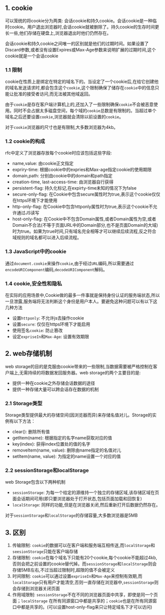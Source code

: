 ## 1. cookie

可以笼统的将cookie分为两类: 会话cookie和持久cookie。会话cookie是一种临时cookie。用户退出浏览器时,会话cookie就被删除了。持久cookie的生存时间更长一些,他们存储在硬盘上,浏览器退出时他们仍然存在。

会话cookie和持久cookie之间唯一的区别就是他们的过期时间。如果设置了Discard参数,或者没有设置Expires或Max-Age参数来说明扩展的过期时间,这个cookie就是一个会话cookie

### 1.1 限制

cookie在性质上是绑定在特定的域名下的。当设定了一个cookie后,在给它创建他的域名发送请求时,都会包含这个`cookie`,这个限制确保了储存在`cookie`中的信息只能让批准的接受者访问,而无法被其他域返回。

由于`cookie`是存在客户端计算机上的,还加入了一些限制确保`cookie`不会被恶意使用。同时不会占据太多磁盘空间，每个域的`cookie`总数是有限制的。当超过单个域名之后还要设置`cookie`,浏览器就会清除以前设置的`cookie`。

对于`cookie`浏览器的尺寸也是有限制,大多数浏览器为4kb。

### 1.2 cookie的构成

rfc中定义了浏览器存放每个cookie时应该包括这些字段: 
+ name,value: 由cookie正文指定
+ expriry-time: 根据cookie中的expries和Max-age指定cookie的使用期限
+ domain,path: 分别由cookie中的domain和path指定
+ creation-time, last-access-time: 由浏览器自行获得
+ persistent-flag: 持久化标记,在expirty-time未知的情况下为false
+ secure-only-flag: 在Cookie中包含secure属性时为true,表示这个cookie仅仅在https环境下才能使用
+ http-only-flag: 在Cookie中包含httponly属性时为true,表示这个cookie不允许通过JS读写
+ host-only-flag: 在Cookie中不包含Domain属性,或者Domain属性为空,或者Domain不合法(不等于页面URL中的Domain部分,也不是页面Domain的大域)时为true。如果为true时间,只有域名完全相等才可以继续后续流程,反之符合域规则的域名都可以进入后续流程。

### 1.3 JavaScript中的cookie

通过`document.cookie`来操作`cookie`,由于经过`URL`编码,所以需要通过`encodeURIComponent`编码,`decodeURIComponent`解码。

### 1.4 cookie,安全性和隐私
在实际的应用场景中,Cookie做的最多一件事就是保持身份认证的服务端状态,所以一旦泄露,服务端将无法判断这个身份是用户本人。要避免这种问题可以有以下这几种方法
+ 设置`httponly`: 不允许js去操作cookie
+ 设置`secure`: 仅仅在https环境下才能启用
+ 使用签名`cookie`: 防止篡改
+ 设定`expriseIn`和`Max-Age`: 设置有效期限

## 2. web存储机制

web storage的目的是克服由cookie带来的一些限制,当数据需要被严格控制在客户端上,无需持续的将数据发回服务器。web storage的两个主要目的是:
+ 提供一种在cookie之外存储会话数据的途径
+ 提供一种存储大量可以跨会话存在数据的机制

### 2.1 Storage类型
Storage类型提供最大的存储空间(因浏览器而异)来存储名值对儿。Storage的实例有以下方法：
+ clear(): 删除所有值
+ getItem(name): 根据指定的名字name获取对应的值
+ key(index): 获得index位置处的值的名字
+ removeItem(name, value): 删除由name指定的名值对儿
+ setItem(name, value): 为指定的name设置一个对应的值

### 2.2 sessionStorage和localStorage
web Storage包含以下两种机制
+ `sessionStorage`: 为每一个给定的源维持一个独立的存储区域,该存储区域在页面会话期间可用(即只要浏览器处于打开状态,包括页面加载和回恢复)
+ `localStorage`: 同样的功能,但是在浏览器关闭,然后重新打开后数据仍然存在。 

对于`sessionStorage`和`localStorage`的存储容量,大多数浏览器是5MB

## 3. 区别

1. 传输限制: `cookie`的数据可以在客户端和服务端互相传送,而`localStorage`和`seesionStorage`只能在客户端存储
2. 存储限制: `cookie`在每个域名下只能有20个cookie,每个cookie不能超过4kb,否则会把之前设置的cookie替代掉。而`sessionStorage`和`localStorage`则会存储5MB左右,不过当超过限制时,超限的值不会被定义
3. 时间限制: `cookie`可以通过设置`expriseIn`和`Max-Age`来控制有效期,而`localStorage`只有用户才能清空,否则一直存储在浏览器中,`sessionStorage`则会存储到浏览器关闭页面
4. 作用域限制: `sessionStorage`不在不同的浏览器页面中共享，即使是同一个页面；`localStorage` 在所有同源窗口中都是共享的；`cookie`也是在所有同源窗口中都是共享的。(可以设置host-only-flag来只让特定域名下才可以访问)
